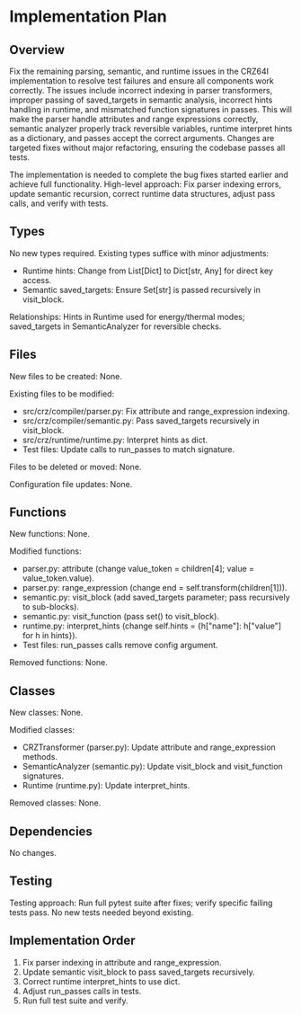 # Implementation Plan

## Overview
Fix the remaining parsing, semantic, and runtime issues in the CRZ64I implementation to resolve test failures and ensure all components work correctly. The issues include incorrect indexing in parser transformers, improper passing of saved_targets in semantic analysis, incorrect hints handling in runtime, and mismatched function signatures in passes. This will make the parser handle attributes and range expressions correctly, semantic analyzer properly track reversible variables, runtime interpret hints as a dictionary, and passes accept the correct arguments. Changes are targeted fixes without major refactoring, ensuring the codebase passes all tests.

The implementation is needed to complete the bug fixes started earlier and achieve full functionality. High-level approach: Fix parser indexing errors, update semantic recursion, correct runtime data structures, adjust pass calls, and verify with tests.

## Types
No new types required. Existing types suffice with minor adjustments:
- Runtime hints: Change from List[Dict] to Dict[str, Any] for direct key access.
- Semantic saved_targets: Ensure Set[str] is passed recursively in visit_block.

Relationships: Hints in Runtime used for energy/thermal modes; saved_targets in SemanticAnalyzer for reversible checks.

## Files
New files to be created: None.

Existing files to be modified:
- src/crz/compiler/parser.py: Fix attribute and range_expression indexing.
- src/crz/compiler/semantic.py: Pass saved_targets recursively in visit_block.
- src/crz/runtime/runtime.py: Interpret hints as dict.
- Test files: Update calls to run_passes to match signature.

Files to be deleted or moved: None.

Configuration file updates: None.

## Functions
New functions: None.

Modified functions:
- parser.py: attribute (change value_token = children[4]; value = value_token.value).
- parser.py: range_expression (change end = self.transform(children[1])).
- semantic.py: visit_block (add saved_targets parameter; pass recursively to sub-blocks).
- semantic.py: visit_function (pass set() to visit_block).
- runtime.py: interpret_hints (change self.hints = {h["name"]: h["value"] for h in hints}).
- Test files: run_passes calls remove config argument.

Removed functions: None.

## Classes
New classes: None.

Modified classes:
- CRZTransformer (parser.py): Update attribute and range_expression methods.
- SemanticAnalyzer (semantic.py): Update visit_block and visit_function signatures.
- Runtime (runtime.py): Update interpret_hints.

Removed classes: None.

## Dependencies
No changes.

## Testing
Testing approach: Run full pytest suite after fixes; verify specific failing tests pass. No new tests needed beyond existing.

## Implementation Order
1. Fix parser indexing in attribute and range_expression.
2. Update semantic visit_block to pass saved_targets recursively.
3. Correct runtime interpret_hints to use dict.
4. Adjust run_passes calls in tests.
5. Run full test suite and verify.
